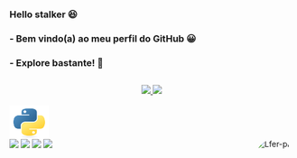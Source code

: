 ### Hello stalker 😆
### - Bem vindo(a) ao meu perfil do GitHub 😀
### - Explore bastante! 🥰

  ##
  
<div align="center">
<a href="https://github.com/Enriyuu">
  <img height="180em" src="https://github-readme-stats.vercel.app/api?username=Enriyuu&show_icons=true&theme=tokyonight&include_all_commits=true&count_private=true"/>
  <img height="180em" src="https://github-readme-stats.vercel.app/api/top-langs/?username=Enriyuu&theme=tokyonight"/>
</div>
<div style="display: inline_block"><br>
  <img align="center" alt="Rafa-Python" height="60" width="70" src="https://raw.githubusercontent.com/devicons/devicon/master/icons/python/python-original.svg">
</div>
  <div>
    <a href="https://instagram.com/is,lfer" target="_blank"><img src="https://img.shields.io/badge/-Instagram-%23E4405F?style=for-the-badge&logo=instagram&logoColor=white" target="_blank"></a>
 <a href="https://discord.gg/Enriyu#0942" target="_blank"><img src="https://img.shields.io/badge/Discord-7289DA?style=for-the-badge&logo=discord&logoColor=white" target="_blank"></a> 
  <a href = "mailto:gm3r23@gmail.com"><img src="https://img.shields.io/badge/-Gmail-%23333?style=for-the-badge&logo=gmail&logoColor=white" target="_blank"></a>
  <a href="https://www.linkedin.com/in/isaias-fernandes-ab99b6230/" target="_blank"><img src="https://img.shields.io/badge/-LinkedIn-%230077B5?style=for-the-badge&logo=linkedin&logoColor=white" target="_blank"></a> 
    <img align="right" alt="Lfer-pic" height="150" style="border-radius:50px;" src="https://scontent.fjdo1-2.fna.fbcdn.net/v/t39.30808-6/277585595_1931567133689851_7541836291340994912_n.jpg?_nc_cat=109&ccb=1-5&_nc_sid=730e14&_nc_eui2=AeEDFXtuopnt5sw6Voy2IrH80nzxP7N2qx7SfPE_s3arHrIzw-sLozZ_8GNgr5Lj4Y4vwxuuf2NuOMqFUl-Jcajx&_nc_ohc=sLlCmTAtNoQAX_7PuOq&_nc_ht=scontent.fjdo1-2.fna&oh=00_AT9i1t2WwXeDlP06K8v78fEpJ4sogevvkF4ZqmcHnU4uxg&oe=6246C698"
         </div>
